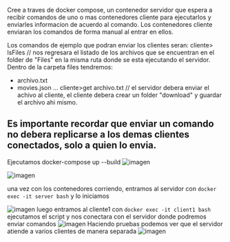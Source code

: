 Cree a traves de docker compose, un contenedor servidor que espera a recibir comandos de uno o mas contenedores cliente para ejecutarlos y enviarles informacion de acuerdo al comando.
Los contenedores cliente enviaran los comandos de forma manual al entrar en ellos.

Los comandos de ejemplo que podran enviar los clientes seran:
cliente> lsFiles     // nos regresara el listado de los archivos que se encuentran en el folder de "Files" en la misma ruta donde se esta ejecutando el servidor.
Dentro de la carpeta files tendremos:
- archivo.txt
- movies.json
...
cliente>get archivo.txt  // el servidor debera enviar el achivo al cliente, el cliente debera crear un folder "download" y guardar el archivo ahi mismo.

Es importante recordar que enviar un comando no debera replicarse a los demas clientes conectados, solo a quien lo envia.
-----------------------------------
Ejecutamos docker-compose up --build
![imagen](https://github.com/user-attachments/assets/3680da4b-cb0c-4aea-b142-3f1844c2fc08)

![imagen](https://github.com/user-attachments/assets/5675ff9d-9a33-4754-8176-ba6c45755093)

una vez con los contenedores corriendo, entramos al servidor con ``docker exec -it server bash`` y lo iniciamos

![imagen](https://github.com/user-attachments/assets/4cac0bc9-b2de-41fb-b8a9-79060e069696)
luego entramos al cliente1 con ``docker exec -it client1 bash`` ejecutamos el script y nos conectara con el servidor donde podremos enviar comandos
![imagen](https://github.com/user-attachments/assets/cd73cb88-58f4-46af-894f-e152471ec8b6)
Haciendo pruebas podemos ver que el servidor atiende a varios clientes de manera separada
![imagen](https://github.com/user-attachments/assets/413092a0-4c35-4a31-a648-b21a628c1b2c)


